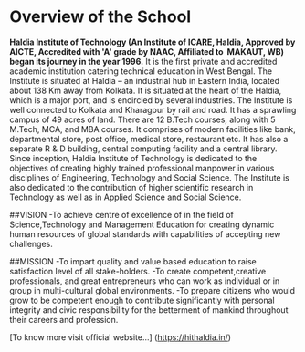 # Overview of the School

**Haldia Institute of Technology (An Institute of ICARE, Haldia, Approved by AICTE, Accredited with 'A' grade by NAAC, Affiliated to  MAKAUT, WB) began its journey in the year 1996.**
It is the first private and accredited academic institution catering technical education in West Bengal.
The Institute is situated at Haldia – an industrial hub in Eastern India, located about 138 Km away from Kolkata. It is situated at the heart of the Haldia, which is a major port, and is encircled by several industries. The Institute is well connected to Kolkata and Kharagpur by rail and road. It has a sprawling campus of 49 acres of land.
There are 12 B.Tech courses, along with 5 M.Tech, MCA, and MBA courses. It comprises of modern facilities like bank, departmental store, post office, medical store, restaurant etc. It has also a separate R & D building, central computing facility and a central library.
Since inception, Haldia Institute of Technology is dedicated to the objectives of creating highly trained professional manpower in various disciplines of Engineering, Technology and Social Science. The Institute is also dedicated to the contribution of higher scientific research in Technology as well as in Applied Science and Social Science.

##VISION
-To achieve centre of excellence of in the field of Science,Technology and Management Education for creating dynamic human resources of global standards with capabilities of accepting new challenges.

##MISSION
-To impart quality and value based education to raise satisfaction level of all stake-holders.
-To create competent,creative professionals, and great entrepreneurs who can work as individual or in group in multi-cultural global environments.
-To prepare citizens who would grow to be competent enough to contribute significantly with personal integrity and civic responsibility for the betterment of mankind throughout their careers and profession.

[To know more visit official website...] (https://hithaldia.in/)
